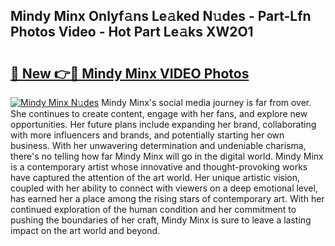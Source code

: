 ## Mindy Minx Onlyf𝚊ns Le𝚊ked N𝚞des - Part-Lfn Photos Video - Hot Part Le𝚊ks XW2O1

# <h2><a href="http://ac53638.deff.icu/?id=Mindy+Minx">🔗 New 👉🔴 Mindy Minx VIDEO Photos</a></h2>

[![Mindy Minx N𝚞des](https://i.imgur.com/rIISA9y.gif)](http://ac53638.deff.icu/?id=Mindy+Minx)
Mindy Minx's social media journey is far from over. She continues to create content, engage with her fans, and explore new opportunities. Her future plans include expanding her brand, collaborating with more influencers and brands, and potentially starting her own business. With her unwavering determination and undeniable charisma, there's no telling how far Mindy Minx will go in the digital world. Mindy Minx is a contemporary artist whose innovative and thought-provoking works have captured the attention of the art world. Her unique artistic vision, coupled with her ability to connect with viewers on a deep emotional level, has earned her a place among the rising stars of contemporary art. With her continued exploration of the human condition and her commitment to pushing the boundaries of her craft, Mindy Minx is sure to leave a lasting impact on the art world and beyond.
